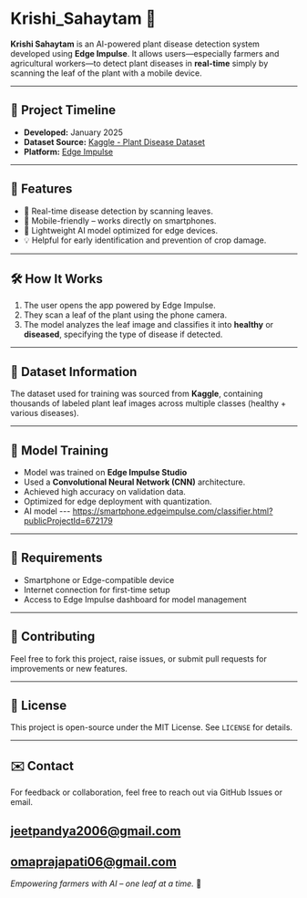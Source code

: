 # Krishi_Sahaytam 🌿

**Krishi Sahaytam** is an AI-powered plant disease detection system developed using **Edge Impulse**. It allows users—especially farmers and agricultural workers—to detect plant diseases in **real-time** simply by scanning the leaf of the plant with a mobile device.

---

## 📅 Project Timeline
- **Developed:** January 2025
- **Dataset Source:** [Kaggle - Plant Disease Dataset](https://www.kaggle.com/)
- **Platform:** [Edge Impulse](https://www.edgeimpulse.com/)

---

## 🚀 Features
- 🌱 Real-time disease detection by scanning leaves.
- 📲 Mobile-friendly – works directly on smartphones.
- 🧠 Lightweight AI model optimized for edge devices.
- 💡 Helpful for early identification and prevention of crop damage.

---

## 🛠️ How It Works
1. The user opens the app powered by Edge Impulse.
2. They scan a leaf of the plant using the phone camera.
3. The model analyzes the leaf image and classifies it into **healthy** or **diseased**, specifying the type of disease if detected.

---

## 📂 Dataset Information
The dataset used for training was sourced from **Kaggle**, containing thousands of labeled plant leaf images across multiple classes (healthy + various diseases).

---

## 🧠 Model Training
- Model was trained on **Edge Impulse Studio**
- Used a **Convolutional Neural Network (CNN)** architecture.
- Achieved high accuracy on validation data.
- Optimized for edge deployment with quantization.
- AI model --- https://smartphone.edgeimpulse.com/classifier.html?publicProjectId=672179

---

## 🔧 Requirements
- Smartphone or Edge-compatible device
- Internet connection for first-time setup
- Access to Edge Impulse dashboard for model management
---

## 🤝 Contributing
Feel free to fork this project, raise issues, or submit pull requests for improvements or new features.

---

## 📃 License
This project is open-source under the MIT License. See `LICENSE` for details.

---

## ✉️ Contact
For feedback or collaboration, feel free to reach out via GitHub Issues or email.

jeetpandya2006@gmail.com
------------------------
omaprajapati06@gmail.com
---

*Empowering farmers with AI – one leaf at a time.*  🌾
